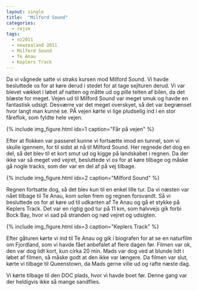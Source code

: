 ```yaml
---
layout: single
title:  "Milford Sound"
categories:
  - rejse
tags:
  - nz2011
  - newzealand 2011
  - Milford Sound
  - Te Anau
  - Keplers Track
---
```

Da vi vågnede satte vi straks kursen mod Milford Sound. Vi havde besluttede os for at køre derud i stedet for at tage sejlturen derud. Vi var blevet vækket i løbet af natten og måtte ud og pille telten af bilen, da det blæste for meget. Vejen ud til Milford Sound var meget smuk og havde en fantastisk udsigt. Desværre var det meget overskyet, så det var begrænset hvor langt man kunne se. PÅ vejen kørte vi lige pludselig ind i en stor fåreflok, som fyldte hele vejen.

{% include img_figure.html idx=1 caption="Får på vejen" %}

Efter at flokken var passeret kunne vi fortsætte imod en tunnel, som vi skulle igennem, for til sidst at nå til Milford Sound. Her regnede det dog en del, så det blev til et kort smut ud og kigge på landskabet i regnen. Da der ikke var så meget ved vejret, besluttede vi os for at køre tilbage og måske gå nogle tracks, som der var en del af på vej tilbage.

{% include img_figure.html idx=2 caption="Milford Sound" %}

Regnen fortsatte dog, så det blev kun til en enkel lille tur. Da vi næsten var nået tilbage til Te Anau, kom solen frem og regnen forsvandt. Så vi besluttede os for at køre ud til udkanten af Te Anau og gå et stykke på Keplers Track. Det var en rigtig god tur på 11 km, som halvvejs gik forbi Bock Bay, hvor vi sad på stranden og nød vejret og udsigten.

{% include img_figure.html idx=3 caption="Keplers Track" %}

Efter gåturen kørte vi ind til Te Anau og gik i biografen for at se en naturfilm om Fjordland, som vi havde fået anbefalet af flere dagen før. Filmen var ok, den var dog lidt kort, kun cirka 20 min. Mads var dog ved at blunde lidt i løbet af filmen, så måske godt at den ikke var længere. Da filmen var slut, kørte vi tilbage til Queenstown, da Mads gerne ville ud og rafte næste dag.

Vi kørte tilbage til den DOC plads, hvor vi havde boet før. Denne gang var der heldigvis ikke så mange sandflies.
